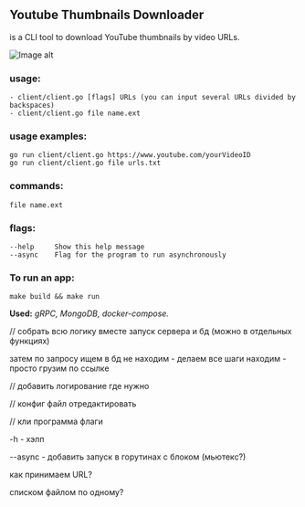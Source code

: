 ## Youtube Thumbnails Downloader 

is a CLI tool to download YouTube thumbnails by video URLs.

![Image alt](https://github.com/SubochevaValeriya/gRPC-service-loading-youtube-thumbnails-/blob/dev/server/internal/logo.png)

### usage: 
```
- client/client.go [flags] URLs (you can input several URLs divided by backspaces)
- client/client.go file name.ext 
```
### usage examples:
```
go run client/client.go https://www.youtube.com/yourVideoID
go run client/client.go file urls.txt
```

### commands:

``` file name.ext ```

### flags:
```
--help     Show this help message
--async    Flag for the program to run asynchronously
```  

### To run an app:

```
make build && make run
```

**Used:** *gRPC, MongoDB, docker-compose.*

// собрать всю логику вместе
запуск сервера и бд (можно в отдельных функциях)

затем по запросу ищем в бд
не находим - делаем все шаги
находим - просто грузим по ссылке

// добавить логирование где нужно

// конфиг файл отредактировать

// кли программа
флаги

-h - хэлп

--async - добавить запуск в горутинах с блоком (мьютекс?)

как принимаем URL?

списком
файлом 
по одному?

